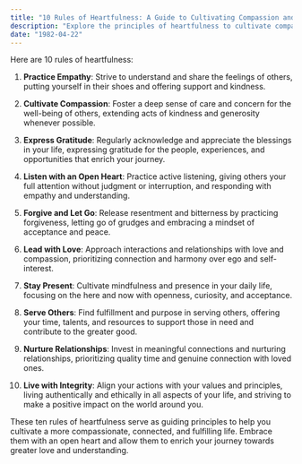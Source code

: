 ```yaml
---
title: "10 Rules of Heartfulness: A Guide to Cultivating Compassion and Connection"
description: "Explore the principles of heartfulness to cultivate compassion, empathy, and connection in your life. Discover ten rules to nurture a heart-centered approach to living."
date: "1982-04-22"
---
```

Here are 10 rules of heartfulness:



1. **Practice Empathy**: Strive to understand and share the feelings of others, putting yourself in their shoes and offering support and kindness.
   
2. **Cultivate Compassion**: Foster a deep sense of care and concern for the well-being of others, extending acts of kindness and generosity whenever possible.
   
3. **Express Gratitude**: Regularly acknowledge and appreciate the blessings in your life, expressing gratitude for the people, experiences, and opportunities that enrich your journey.
   
4. **Listen with an Open Heart**: Practice active listening, giving others your full attention without judgment or interruption, and responding with empathy and understanding.
   
5. **Forgive and Let Go**: Release resentment and bitterness by practicing forgiveness, letting go of grudges and embracing a mindset of acceptance and peace.
   
6. **Lead with Love**: Approach interactions and relationships with love and compassion, prioritizing connection and harmony over ego and self-interest.
   
7. **Stay Present**: Cultivate mindfulness and presence in your daily life, focusing on the here and now with openness, curiosity, and acceptance.
   
8. **Serve Others**: Find fulfillment and purpose in serving others, offering your time, talents, and resources to support those in need and contribute to the greater good.
   
9. **Nurture Relationships**: Invest in meaningful connections and nurturing relationships, prioritizing quality time and genuine connection with loved ones.
   
10. **Live with Integrity**: Align your actions with your values and principles, living authentically and ethically in all aspects of your life, and striving to make a positive impact on the world around you.

These ten rules of heartfulness serve as guiding principles to help you cultivate a more compassionate, connected, and fulfilling life. Embrace them with an open heart and allow them to enrich your journey towards greater love and understanding.
